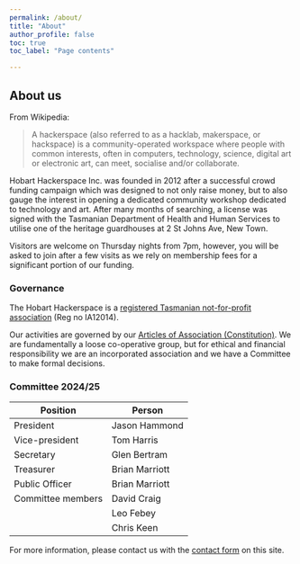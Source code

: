 ```yaml
---
permalink: /about/
title: "About"
author_profile: false
toc: true
toc_label: "Page contents"

---
```


## About us

From Wikipedia:

> A hackerspace (also referred to as a hacklab, makerspace, or
> hackspace) is a community-operated workspace where people with common
> interests, often in computers, technology, science, digital art or
> electronic art, can meet, socialise and/or collaborate.

Hobart Hackerspace Inc. was founded in 2012 after a successful crowd
funding campaign which was designed to not only raise money, but to also
gauge the interest in opening a dedicated community workshop dedicated
to technology and art. After many months of searching, a license was
signed with the Tasmanian Department of Health and Human Services to
utilise one of the heritage guardhouses at 2 St Johns Ave, New Town.

Visitors are welcome on Thursday nights from 7pm, however, you will be
asked to join after a few visits as we rely on membership fees for a 
significant portion of our funding.

### Governance

The Hobart Hackerspace is a [registered Tasmanian not-for-profit association](https://www.cbos.tas.gov.au/topics/clubs-fundraising/incorporated-associations) (Reg no IA12014).

Our activities are governed by our [Articles of Association (Constitution)](/assets/documents/Constitution-2023-as-approved.pdf). We are fundamentally a loose co-operative group, but for ethical and financial responsibility we are an incorporated association and we have a Committee to make formal decisions.

### Committee 2024/25 ###

| Position          | Person |
| --------------- | -------- |
| President | Jason Hammond | 
| Vice-president | Tom Harris |
| Secretary | Glen Bertram | 
| Treasurer | Brian Marriott | 
| Public Officer | Brian Marriott | 
| Committee members | David Craig | 
|   | Leo Febey | 
|   | Chris Keen | 


For more information, please contact us with the [contact form](/contact/) on this site.
